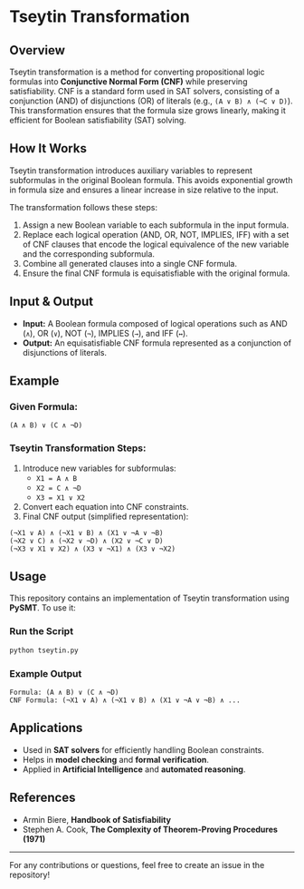 # Tseytin Transformation

## Overview

Tseytin transformation is a method for converting propositional logic formulas into **Conjunctive Normal Form (CNF)** while preserving satisfiability. CNF is a standard form used in SAT solvers, consisting of a conjunction (AND) of disjunctions (OR) of literals (e.g., `(A ∨ B) ∧ (¬C ∨ D)`). This transformation ensures that the formula size grows linearly, making it efficient for Boolean satisfiability (SAT) solving.

## How It Works

Tseytin transformation introduces auxiliary variables to represent subformulas in the original Boolean formula. This avoids exponential growth in formula size and ensures a linear increase in size relative to the input.

The transformation follows these steps:

1. Assign a new Boolean variable to each subformula in the input formula.
2. Replace each logical operation (AND, OR, NOT, IMPLIES, IFF) with a set of CNF clauses that encode the logical equivalence of the new variable and the corresponding subformula.
3. Combine all generated clauses into a single CNF formula.
4. Ensure the final CNF formula is equisatisfiable with the original formula.

## Input & Output

- **Input:** A Boolean formula composed of logical operations such as AND (`∧`), OR (`∨`), NOT (`¬`), IMPLIES (`→`), and IFF (`↔`).
- **Output:** An equisatisfiable CNF formula represented as a conjunction of disjunctions of literals.

## Example

### Given Formula:

```plaintext
(A ∧ B) ∨ (C ∧ ¬D)
```

### Tseytin Transformation Steps:

1. Introduce new variables for subformulas:
   - `X1 = A ∧ B`
   - `X2 = C ∧ ¬D`
   - `X3 = X1 ∨ X2`
2. Convert each equation into CNF constraints.
3. Final CNF output (simplified representation):

```plaintext
(¬X1 ∨ A) ∧ (¬X1 ∨ B) ∧ (X1 ∨ ¬A ∨ ¬B)
(¬X2 ∨ C) ∧ (¬X2 ∨ ¬D) ∧ (X2 ∨ ¬C ∨ D)
(¬X3 ∨ X1 ∨ X2) ∧ (X3 ∨ ¬X1) ∧ (X3 ∨ ¬X2)
```

## Usage

This repository contains an implementation of Tseytin transformation using **PySMT**. To use it:

### Run the Script

```bash
python tseytin.py
```

### Example Output

```plaintext
Formula: (A ∧ B) ∨ (C ∧ ¬D)
CNF Formula: (¬X1 ∨ A) ∧ (¬X1 ∨ B) ∧ (X1 ∨ ¬A ∨ ¬B) ∧ ...
```

## Applications

- Used in **SAT solvers** for efficiently handling Boolean constraints.
- Helps in **model checking** and **formal verification**.
- Applied in **Artificial Intelligence** and **automated reasoning**.

## References

- Armin Biere, **Handbook of Satisfiability**
- Stephen A. Cook, **The Complexity of Theorem-Proving Procedures (1971)**

---

For any contributions or questions, feel free to create an issue in the repository!

